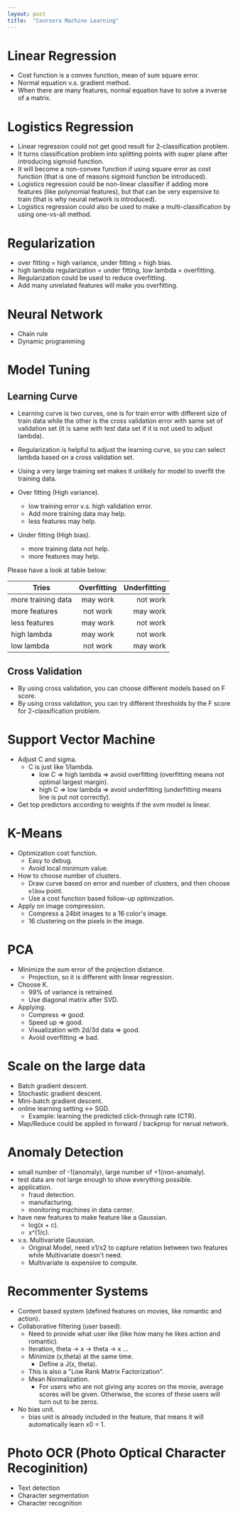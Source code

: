 ```yaml
---
layout: post
title:  "Coursera Machine Learning"
---
```


# Linear Regression
- Cost function is a convex function, mean of sum square error.
- Normal equation v.s. gradient method.
- When there are many features, normal equation have to solve a inverse of a matrix.

# Logistics Regression
- Linear regression could not get good result for 2-classification problem.
- It turns classification problem into splitting points with super plane after introducing sigmoid function.
- It will become a non-convex function if using square error as cost function (that is one of reasons sigmoid function be introduced).
- Logistics regression could be non-linear classifier if adding more features (like polynomial features), but that can be very expensive to train (that is why neural network is introduced).
- Logistics regression could also be used to make a multi-classification by using one-vs-all method.

# Regularization
- over fitting = high variance, under fitting = high bias.
- high lambda regularization = under fitting, low lambda = overfitting.
- Regularization could be used to reduce overfitting.
- Add many unrelated features will make you overfitting.

# Neural Network

- Chain rule
- Dynamic programming

# Model Tuning

## Learning Curve
- Learning curve is two curves, one is for train error with different size of train data while the other is the cross
validation error with same set of validation set (it is same with test data set if it is not used to adjust lambda).

- Regularization is helpful to adjust the learning curve, so you can select lambda based on a cross validation set.

- Using a very large training set makes it unlikely for model to overfit the training data.

- Over fitting (High variance).
  - low training error v.s. high validation error.
  - Add more training data may help.
  - less features may help.

- Under fitting (High bias).
  - more training data not help.
  - more features may help.

Please have a look at table below:

| Tries              | Overfitting | Underfitting |
| ------------------ | :---------: | -----------: |
| more training data | may work    | not work     |
| more features      | not work    | may work     |
| less features      | may work    | not work     |
| high lambda        | may work    | not work     |
| low lambda         | not work    | may work     |

## Cross Validation
- By using cross validation, you can choose different models based on F score.
- By using cross validation, you can try different thresholds by the F score for 2-classification problem.

# Support Vector Machine
- Adjust C and sigma.
  - C is just like 1/lambda.
    - low C => high lambda => avoid overfitting (overfitting means not optimal largest margin).
    - high C => low lambda => avoid underfitting (underfitting means line is put not correctly).
- Get top predictors according to weights if the svm model is linear.

# K-Means
- Optimization cost function.
  - Easy to debug.
  - Avoid local minimum value.
- How to choose number of clusters.
  - Draw curve based on error and number of clusters, and then choose `elbow` point.
  - Use a cost function based follow-up optimization.
- Apply on image compression.
  - Compress a 24bit images to a 16 color's image.
  - 16 clustering on the pixels in the image.

# PCA
- Minimize the sum error of the projection distance.
  - Projection, so it is different with linear regression.
- Choose K.
  - 99% of variance is retrained.
  - Use diagonal matrix after SVD.
- Applying.
  - Compress => good.
  - Speed up => good.
  - Visualization with 2d/3d data => good.
  - Avoid overfitting => bad.

# Scale on the large data
- Batch gradient descent.
- Stochastic gradient descent.
- Mini-batch gradient descent.
- online learning setting <-> SGD.
  - Example: learning the predicted click-through rate (CTR).
- Map/Reduce could be applied in forward / backprop for nerual network.

# Anomaly Detection
- small number of -1(anomaly), large number of +1(non-anomaly).
- test data are not large enough to show everything possible.
- application.
  - fraud detection.
  - manufacturing.
  - monitoring machines in data center.
- have new features to make feature like a Gaussian.
  - log(x + c).
  - x^(1/c).
- v.s. Multivariate Gaussian.
  - Original Model, need x1/x2 to capture relation between two features while Multivariate doesn't need.
  - Multivariate is expensive to compute.

# Recommenter Systems
- Content based system (defined features on movies, like romantic and action).
- Collaborative filtering (user based).
  - Need to provide what user like (like how many he likes action and romantic).
  - Iteration, theta -> x -> theta -> x ...
  - Minimize (x,theta) at the same time.
    - Define a J(x, theta).
  - This is also a "Low Rank Matrix Factorization".
  - Mean Normalization.
    - For users who are not giving any scores on the movie, average scores will be given. Otherwise, the scores of these users will turn out to be zeros.
- No bias unit.
  - bias unit is already included in the feature, that means it will automatically learn x0 = 1.

# Photo OCR (Photo Optical Character Recoginition)
- Text detection
- Character segmentation
- Character recognition
